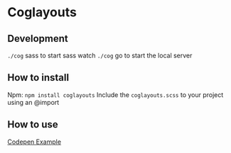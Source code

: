 # Coglayouts

## Development
`./cog` sass to start sass watch
`./cog` go to start the local server

## How to install
Npm: `npm install coglayouts`
Include the `coglayouts.scss` to your project using an @import

## How to use
[Codepen Example](http://codepen.io/markhuot/pen/kXJjWR)

